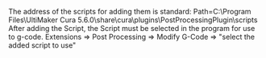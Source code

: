 The address of the scripts for adding them is standard:
Path=C:\Program Files\UltiMaker Cura 5.6.0\share\cura\plugins\PostProcessingPlugin\scripts\
After adding the Script, the Script must be selected in the program for use to g-code.
Extensions => Post Processing => Modify G-Code => "select the added script to use"
